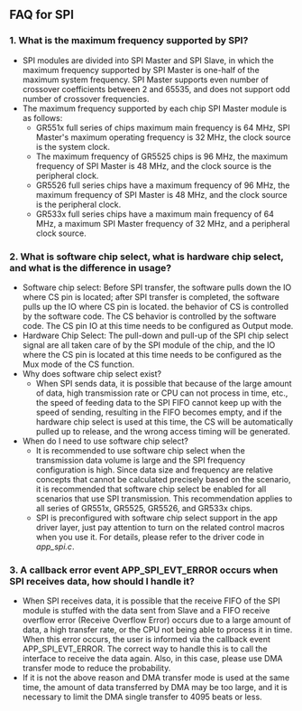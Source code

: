 ## FAQ for SPI



### 1. What is the maximum frequency supported by SPI?

- SPI modules are divided into SPI Master and SPI Slave, in which the maximum frequency supported by SPI Master is one-half of the maximum system frequency. SPI Master supports even number of crossover coefficients between 2 and 65535, and does not support odd number of crossover frequencies.
- The maximum frequency supported by each chip SPI Master module is as follows:
    - GR551x full series of chips maximum main frequency is 64 MHz, SPI Master's maximum operating frequency is 32 MHz, the clock source is the system clock.
    - The maximum frequency of GR5525 chips is 96 MHz, the maximum frequency of SPI Master is 48 MHz, and the clock source is the peripheral clock.
    - GR5526 full series chips have a maximum frequency of 96 MHz, the maximum frequency of SPI Master is 48 MHz, and the clock source is the peripheral clock.
    - GR533x full series chips have a maximum main frequency of 64 MHz, a maximum SPI Master frequency of 32 MHz, and a peripheral clock source.



### 2. What is software chip select, what is hardware chip select, and what is the difference in usage?

- Software chip select: Before SPI transfer, the software pulls down the IO where CS pin is located; after SPI transfer is completed, the software pulls up the IO where CS pin is located. the behavior of CS is controlled by the software code. The CS behavior is controlled by the software code. The CS pin IO at this time needs to be configured as Output mode.
- Hardware Chip Select: The pull-down and pull-up of the SPI chip select signal are all taken care of by the SPI module of the chip, and the IO where the CS pin is located at this time needs to be configured as the Mux mode of the CS function.
- Why does software chip select exist?
    - When SPI sends data, it is possible that because of the large amount of data, high transmission rate or CPU can not process in time, etc., the speed of feeding data to the SPI FIFO cannot keep up with the speed of sending, resulting in the FIFO becomes empty, and if the hardware chip select is used at this time, the CS will be automatically pulled up to release, and the wrong access timing will be generated.
- When do I need to use software chip select?
    - It is recommended to use software chip select when the transmission data volume is large and the SPI frequency configuration is high. Since data size and frequency are relative concepts that cannot be calculated precisely based on the scenario, it is recommended that software chip select be enabled for all scenarios that use SPI transmission. This recommendation applies to all series of GR551x, GR5525, GR5526, and GR533x chips.
    - SPI is preconfigured with software chip select support in the app driver layer, just pay attention to turn on the related control macros when you use it. For details, please refer to the driver code in _app_spi.c_.



### 3. A callback error event APP_SPI_EVT_ERROR occurs when SPI receives data, how should I handle it?

- When SPI receives data, it is possible that the receive FIFO of the SPI module is stuffed with the data sent from Slave and a FIFO receive overflow error (Receive Overflow Error) occurs due to a large amount of data, a high transfer rate, or the CPU not being able to process it in time. When this error occurs, the user is informed via the callback event APP_SPI_EVT_ERROR. The correct way to handle this is to call the interface to receive the data again. Also, in this case, please use DMA transfer mode to reduce the probability.
- If it is not the above reason and DMA transfer mode is used at the same time, the amount of data transferred by DMA may be too large, and it is necessary to limit the DMA single transfer to 4095 beats or less.
